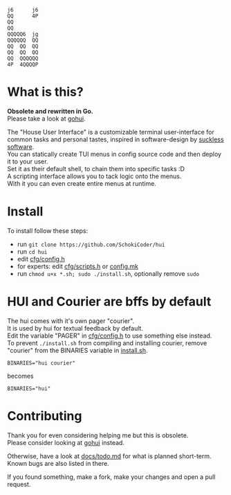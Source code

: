 ```
j6      j6
QQ      4P
QQ        
QQ        
QQQQQ6  jg
QQQQQQ  QQ
QQ  QQ  QQ
QQ  QQ  QQ
QQ  QQQQQQ
4P  4QQQQP
```

# What is this?

**Obsolete and rewritten in Go.**  
Please take a look at [gohui][gohui].  

The "House User Interface" is a customizable terminal user-interface for common
tasks and personal tastes, inspired in software-design by
[suckless software](http://suckless.org/coding_style).  
You can statically create TUI menus in config source code and then deploy it to
your user.  
Set it as their default shell, to chain them into specific tasks :D  
A scripting interface allows you to tack logic onto the menus.  
With it you can even create entire menus at runtime.  

# Install

To install follow these steps:

- run `git clone https://github.com/SchokiCoder/hui`
- run `cd hui`
- edit [cfg/config.h][config.h]
- for experts: edit [cfg/scripts.h][scripts.h] or [config.mk][config.mk]
- run `chmod u+x *.sh; sudo ./install.sh`, optionally remove `sudo`

# HUI and Courier are bffs by default

The hui comes with it's own pager "courier".  
It is used by hui for textual feedback by default.  
Edit the variable "PAGER" in [cfg/config.h][config.h] to use something else
instead.  
To prevent `./install.sh` from compiling and installing courier, remove
"courier" from the BINARIES variable in [install.sh][install.sh].  

```Shell
BINARIES="hui courier"
```

becomes  

```Shell
BINARIES="hui"
```

# Contributing

Thank you for even considering helping me but this is obsolete.  
Please consider looking at [gohui][gohui] instead.  

Otherwise, have a look at [docs/todo.md][todo.md] for what is planned short-term.  
Known bugs are also listed in there.  
  
If you found something, make a fork, make your changes and open a pull request.  



[config.h]: <https://github.com/SchokiCoder/hui/blob/main/cfg/config.h>
[config.mk]: <https://github.com/SchokiCoder/hui/blob/main/config.mk>
[config.sh]: <https://github.com/SchokiCoder/hui/blob/main/config.sh>
[goals.md]: <https://github.com/SchokiCoder/hui/blob/main/docs/goals.md>
[gohui]: <https://github.com/SchokiCoder/gohui>
[install.sh]: <https://github.com/SchokiCoder/hui/blob/main/install.sh>
[Makefile]: <https://github.com/SchokiCoder/hui/blob/main/Makefile>
[scripts.h]: <https://github.com/SchokiCoder/hui/blob/main/cfg/scripts.h>
[todo.md]: <https://github.com/SchokiCoder/hui/blob/main/docs/todo.md>
